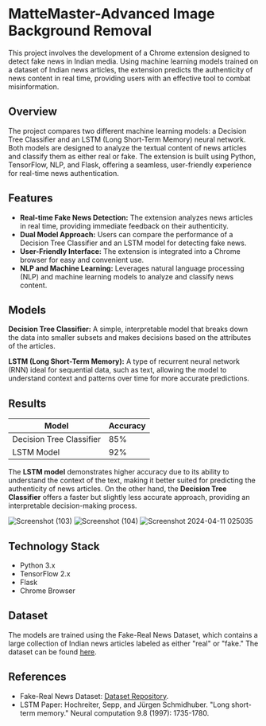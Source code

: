 # MatteMaster-Advanced Image Background Removal

This project involves the development of a Chrome extension designed to detect fake news in Indian media. Using machine learning models trained on a dataset of Indian news articles, the extension predicts the authenticity of news content in real time, providing users with an effective tool to combat misinformation.

## Overview

The project compares two different machine learning models: a Decision Tree Classifier and an LSTM (Long Short-Term Memory) neural network. Both models are designed to analyze the textual content of news articles and classify them as either real or fake. The extension is built using Python, TensorFlow, NLP, and Flask, offering a seamless, user-friendly experience for real-time news authentication.

## Features

- **Real-time Fake News Detection:** The extension analyzes news articles in real time, providing immediate feedback on their authenticity.
- **Dual Model Approach:** Users can compare the performance of a Decision Tree Classifier and an LSTM model for detecting fake news.
- **User-Friendly Interface:** The extension is integrated into a Chrome browser for easy and convenient use.
- **NLP and Machine Learning:** Leverages natural language processing (NLP) and machine learning models to analyze and classify news content.

## Models

**Decision Tree Classifier:**
A simple, interpretable model that breaks down the data into smaller subsets and makes decisions based on the attributes of the articles.

**LSTM (Long Short-Term Memory):**
A type of recurrent neural network (RNN) ideal for sequential data, such as text, allowing the model to understand context and patterns over time for more accurate predictions.

## Results

| Model                     | Accuracy  |
|----------------------------|-----------|
| Decision Tree Classifier    | 85%       |
| LSTM Model                  | 92%       |

The **LSTM model** demonstrates higher accuracy due to its ability to understand the context of the text, making it better suited for predicting the authenticity of news articles. On the other hand, the **Decision Tree Classifier** offers a faster but slightly less accurate approach, providing an interpretable decision-making process.

![Screenshot (103)](https://github.com/user-attachments/assets/00693ad3-03d5-44d0-9334-ec0b3f149874)
![Screenshot (104)](https://github.com/user-attachments/assets/8d2d5203-3349-495e-9fcd-88a128a1f873)
![Screenshot 2024-04-11 025035](https://github.com/user-attachments/assets/dfef8d9f-15ee-4966-928e-89f1268cd402)

## Technology Stack

- Python 3.x
- TensorFlow 2.x
- Flask
- Chrome Browser

## Dataset

The models are trained using the Fake-Real News Dataset, which contains a large collection of Indian news articles labeled as either "real" or "fake." The dataset can be found [here](https://github.com/laxmimerit/fake-real-news-dataset).

## References
- Fake-Real News Dataset: [Dataset Repository](https://github.com/laxmimerit/fake-real-news-dataset).
- LSTM Paper: Hochreiter, Sepp, and Jürgen Schmidhuber. "Long short-term memory." Neural computation 9.8 (1997): 1735-1780.
